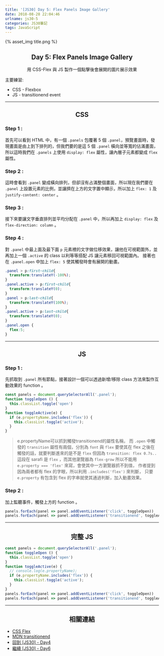 ```yaml
---
title: '[JS30] Day 5: Flex Panels Image Gallery'
date: 2018-08-28 22:04:46
urlname: js30-5
categories: JS30筆記
tags: JavaScript
---
```


{% asset_img title.png %}

## <center>Day 5: Flex Panels Image Gallery</center>
<center>用 CSS-Flex 與 JS 製作一個點擊後會展開的圖片展示效果</center>

主要練習:
* CSS - Flexbox
* JS - transitionend event

---

## <center>CSS</center>

### Step 1 : 
首先可以看到 HTML 中，有一個 `.panels` 包覆著 5 個 `.panel`，預覽畫面時，發現畫面是由上到下排列的，但我們要的是這 5 個 `.panel` 橫向並等寬的佔滿畫面，所以這時我們在 `.panels` 上使用 `display: flex` 屬性，讓內層子元素都變成 `flex` 屬性。

### Step 2 :
這時會看到 `.panel` 變成橫向排列，但卻沒有占滿整個畫面，所以現在我們要在 `.panel` 上設置元素的比例，並讓擠在上方的文字置中顯示，所以加上 `flex: 1` 及 `justify-content: center` 。

### Step 3 :
接下來要讓文字垂直排列並平均分配在 `.panel` 中，所以再加上 `display: flex` 及 `flex-direction: column` 。

### Step 4 :
對 `.panel` 中最上面及最下面 `p` 元素裡的文字做位移效果，讓他在可視範圍外，並再加上一個 `.active` 的 class 以利等等搭配 JS 讓元素移回可視範圍內。
接著也在 `.panel.open` 中加上 `flex: 5` 使其觸發時會有展開的動畫。
```css
.panel > p:first-child{
  transform:translateY(-100%);
}
.panel.active > p:first-child{
  transform:translateY(0);
}
.panel > p:last-child{
  transform:translateY(100%);
}
.panel.active > p:last-child{
  transform:translateY(0);
}
.panel.open {
  flex:5;
}
```

---

## <center>JS</center>

### Step 1 : 

先抓取到 `.panel` 所有節點，接著設計一個可以透過新增/移除 class 方法來製作互動效果的 function 。

```js
const panels = document.querySelectorAll('.panel');
function toggleOpen () {
  this.classList.toggle('open')
}
function toggleActive(e) {
  if (e.propertyName.includes('flex')) {
    this.classList.toggle('active');
  }
}
```
> e.propertyName可以抓到觸發transitionend的屬性名稱，
而 `.open` 中觸發的 `transition` 屬性有兩個，分別為 `font` 與 `flex`
要使其在 flex 之後在觸發的話，就要判斷進來的是不是 `flex`
但因為 `transition: flex 0.7s..` 這段在 sarafi 是 `flex` ，而其他瀏覽器為 `flex-grow`
所以不能用 `e.property === 'flex'` 來寫，會使其中一方瀏覽器抓不到值，
作者提到因為兩者都有 flex 的字眼，所以利用 `.includes('flex')` 來判斷， 只要 `e.property` 有包含到 flex 的字串就使其通過判斷，加入動畫效果。

### Step 2 : 

加上監聽事件，觸發上方的 function 。

```js
panels.forEach(panel => panel.addEventListener('click', toggleOpen))
panels.forEach(panel => panel.addEventListener('transitionend', toggleActive));
```

---

## <center>完整 JS</center>

```js
const panels = document.querySelectorAll('.panel');
function toggleOpen () {
  this.classList.toggle('open')
}
function toggleActive(e) {
  // console.log(e.propertyName);
  if (e.propertyName.includes('flex')) {
    this.classList.toggle('active');
  }
}
panels.forEach(panel => panel.addEventListener('click', toggleOpen))
panels.forEach(panel => panel.addEventListener('transitionend', toggleActive));
```

---

## <center>相關連結</center>

* [CSS Flex](https://wcc723.github.io/css/2017/07/21/css-flex/)
* [MDN transitionend](https://developer.mozilla.org/zh-CN/docs/Web/Events/transitionend)
* [回到 [JS30] - Day4](https://yehjing.github.io/Blog/2018/js30-4.html/)
* [繼續 [JS30] - Day6](https://yehjing.github.io/Blog/2018/js30-6.html/)
